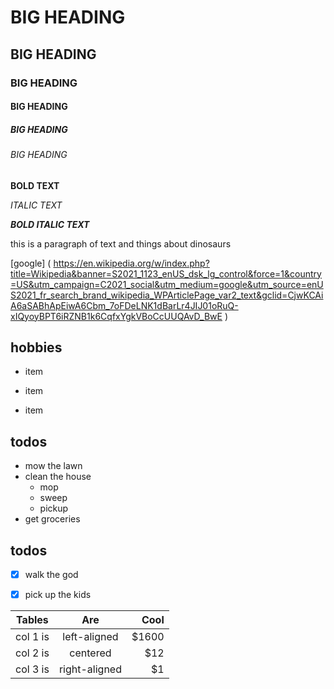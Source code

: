# BIG HEADING

## BIG HEADING

### BIG HEADING

#### BIG HEADING

##### BIG HEADING

###### BIG HEADING

**BOLD TEXT**

_ITALIC TEXT_

**_BOLD ITALIC TEXT_**

this is a paragraph of text and things about dinosaurs

[google] ( https://en.wikipedia.org/w/index.php?title=Wikipedia&banner=S2021_1123_enUS_dsk_lg_control&force=1&country=US&utm_campaign=C2021_social&utm_medium=google&utm_source=enUS2021_fr_search_brand_wikipedia_WPArticlePage_var2_text&gclid=CjwKCAiA6aSABhApEiwA6Cbm_7oFDeLNK1dBarLr4JIJ01oRuQ-xIQyoyBPT6iRZNB1k6CqfxYgkVBoCcUUQAvD_BwE )

## hobbies

* item

* item

* item

## todos
- mow the lawn
- clean the house
    - mop
    - sweep
    - pickup
- get groceries

## todos

- [x] walk the god
- [x] pick up the kids


| Tables   |      Are      |  Cool |
|----------|:-------------:|------:|
| col 1 is |  left-aligned | $1600 |
| col 2 is |    centered   |   $12 |
| col 3 is | right-aligned |    $1 |